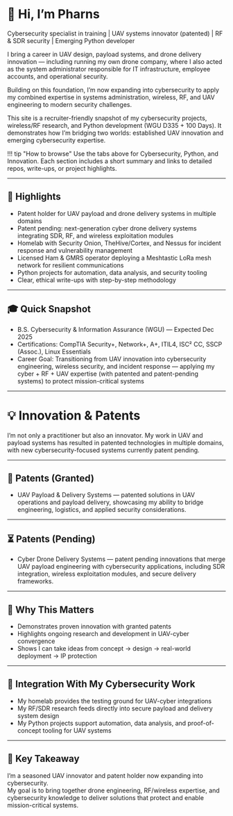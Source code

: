 # 👋 **Hi, I’m Pharns**

Cybersecurity specialist in training | UAV systems innovator (patented) | RF & SDR security | Emerging Python developer  

I bring a career in UAV design, payload systems, and drone delivery innovation — including running my own drone company, where I also acted as the system administrator responsible for IT infrastructure, employee accounts, and operational security.  

Building on this foundation, I’m now expanding into cybersecurity to apply my combined expertise in systems administration, wireless, RF, and UAV engineering to modern security challenges.  

This site is a recruiter-friendly snapshot of my cybersecurity projects, wireless/RF research, and Python development (WGU D335 + 100 Days). It demonstrates how I’m bridging two worlds: established UAV innovation and emerging cybersecurity expertise.  

!!! tip "How to browse"
    Use the tabs above for Cybersecurity, Python, and Innovation. Each section includes a short summary and links to detailed repos, write-ups, or project highlights.

---

## 🚀 Highlights
- Patent holder for UAV payload and drone delivery systems in multiple domains  
- Patent pending: next-generation cyber drone delivery systems integrating SDR, RF, and wireless exploitation modules  
- Homelab with Security Onion, TheHive/Cortex, and Nessus for incident response and vulnerability management  
- Licensed Ham & GMRS operator deploying a Meshtastic LoRa mesh network for resilient communications  
- Python projects for automation, data analysis, and security tooling  
- Clear, ethical write-ups with step-by-step methodology  

---

## 🎓 Quick Snapshot
- B.S. Cybersecurity & Information Assurance (WGU) — Expected Dec 2025  
- Certifications: CompTIA Security+, Network+, A+, ITIL4, ISC² CC, SSCP (Assoc.), Linux Essentials  
- Career Goal: Transitioning from UAV innovation into cybersecurity engineering, wireless security, and incident response — applying my cyber + RF + UAV expertise (with patented and patent-pending systems) to protect mission-critical systems  

---

# 💡 Innovation & Patents

I’m not only a practitioner but also an innovator. My work in UAV and payload systems has resulted in patented technologies in multiple domains, with new cybersecurity-focused systems currently patent pending.  

---

## 📜 Patents (Granted)
- UAV Payload & Delivery Systems — patented solutions in UAV operations and payload delivery, showcasing my ability to bridge engineering, logistics, and applied security considerations.  

---

## ⏳ Patents (Pending)
- Cyber Drone Delivery Systems — patent pending innovations that merge UAV payload engineering with cybersecurity applications, including SDR integration, wireless exploitation modules, and secure delivery frameworks.  

---

## 🔑 Why This Matters
- Demonstrates proven innovation with granted patents  
- Highlights ongoing research and development in UAV-cyber convergence  
- Shows I can take ideas from concept → design → real-world deployment → IP protection  

---

## 🌟 Integration With My Cybersecurity Work
- My homelab provides the testing ground for UAV-cyber integrations  
- My RF/SDR research feeds directly into secure payload and delivery system design  
- My Python projects support automation, data analysis, and proof-of-concept tooling for UAV systems  

---

## 📌 Key Takeaway
I’m a seasoned UAV innovator and patent holder now expanding into cybersecurity.  
My goal is to bring together drone engineering, RF/wireless expertise, and cybersecurity knowledge to deliver solutions that protect and enable mission-critical systems.  
